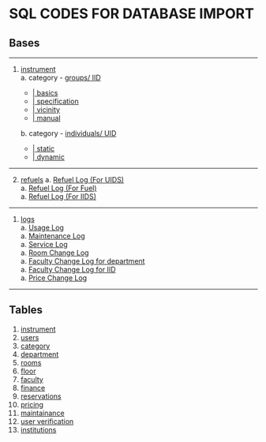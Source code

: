 # SQL CODES FOR DATABASE IMPORT
## Bases
---
1. [instrument](#instrument)<br>
   a. category - [groups/ IID](#instrument_IID) <br>
   + [| basics](#basics)<br>
   + [| specification](#general_specifications) <br>
   + [| vicinity](#vicinity) <br>
   + [| manual](#manual)<br>

   b. category - [individuals/ UID](#instrument_UID) <br>
   + [| static](#static)<br>
   + [| dynamic](#dynamic) <br>
---
   2. [refuels](#refuels)
   a. [Refuel Log (For UIDS)](#refuel-log-for-uids)<br>
   a. [Refuel Log (For Fuel)](#refuel-log-for-fuel)<br>
   a. [Refuel Log (For IIDS)](#refuel-log-for-iids)<br>

---
   1. [logs](#logs)<br>
   a. [Usage Log](#usage-log)<br>
   a. [Maintenance Log](#maintenance-log)<br>
   a. [Service Log](#service-log)<br>
   a. [Room Change Log](#room-change-log)<br>
   a. [Faculty Change Log for department](#faculty-change-log-for-department)<br>
   a. [Faculty Change Log for IID](#faculty-change-log-for-iid)<br>
   a. [Price Change Log](#price-change-log)<br>
---
## Tables
1. [instrument](#instrument)
2. [users](#users)
3. [category](#category)
4. [department](#department)
5. [rooms](#rooms)
6. [floor](#floor)
7. [faculty](#faculty)
8. [finance](#finance)
9. [reservations](#reservations)
10. [pricing](#pricing)
11. [maintainance](#maintainance)
12. [user verification](#userverification)
13. [institutions](#institutions)
